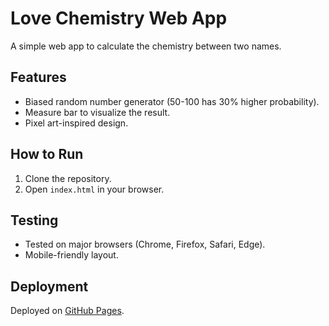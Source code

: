 # Love Chemistry Web App

A simple web app to calculate the chemistry between two names.

## Features
- Biased random number generator (50-100 has 30% higher probability).
- Measure bar to visualize the result.
- Pixel art-inspired design.

## How to Run
1. Clone the repository.
2. Open `index.html` in your browser.

## Testing
- Tested on major browsers (Chrome, Firefox, Safari, Edge).
- Mobile-friendly layout.

## Deployment
Deployed on [GitHub Pages](https://pages.github.com/).